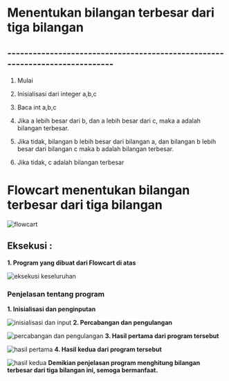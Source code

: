 # Menentukan bilangan terbesar dari tiga bilangan

## ----------------------------------------------------------------------------

1. Mulai

2. Inisialisasi dari integer a,b,c

3. Baca int a,b,c

4. Jika a lebih besar dari b, dan a lebih besar dari c, maka a adalah 
bilangan terbesar.

5. Jika tidak, bilangan b lebih besar dari bilangan a, dan bilangan b 
lebih besar dari bilangan c maka b adalah bilangan terbesar.

6. Jika tidak, c adalah bilangan terbesar

# Flowcart menentukan bilangan terbesar dari tiga bilangan 

![flowcart](https://user-images.githubusercontent.com/45907948/52679012-3098ca00-2f66-11e9-94e4-3b9222796247.png)

## **Eksekusi :** 

**1. Program yang dibuat dari Flowcart di atas**

![eksekusi 
keseluruhan](https://user-images.githubusercontent.com/45907948/52679112-97b67e80-2f66-11e9-9214-e6cad2ae8955.png)
### **Penjelasan tentang program**
 
**1. Inisialisasi dan penginputan**

![inisialisasi dan 
input](https://user-images.githubusercontent.com/45907948/52679116-98e7ab80-2f66-11e9-867a-e9649e16ad02.png)
**2. Percabangan dan pengulangan**

![percabangan dan 
pengulangan](https://user-images.githubusercontent.com/45907948/52679110-971de800-2f66-11e9-8ec5-c4cb9c790a45.png)
**3. Hasil pertama dari program tersebut**

![hasil 
pertama](https://user-images.githubusercontent.com/45907948/52679115-984f1500-2f66-11e9-87e1-ef093da5e022.png)
**4. Hasil kedua dari program tersebut**

![hasil 
kedua](https://user-images.githubusercontent.com/45907948/52679114-984f1500-2f66-11e9-9dc4-efd0a74cadda.png)
**Demikian penjelasan program menghitung bilangan terbesar dari tiga 
bilangan ini, semoga bermanfaat.**
